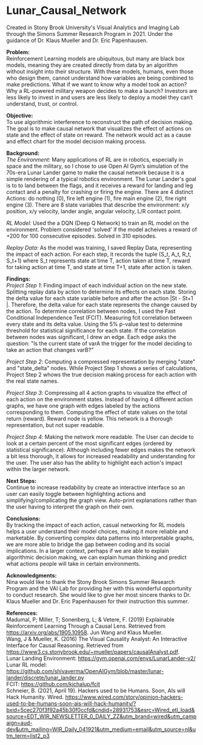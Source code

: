 # Lunar_Causal_Network
Created in Stony Brook University's Visual Analytics and Imaging Lab through the Simons Summer Research Program in 2021. Under the guidance of Dr. Klaus Mueller and Dr. Eric Papenhausen.   

**Problem:**   
Reinforcement Learning models are ubiquitous, but many are black box models, meaning they are created directly from data by an algorithm without insight into their structure. With these models, humans, even those who design them, cannot understand how variables are being combined to make predictions. What if we want to know why a model took an action? Why a RL-powered military weapon decides to make a launch? Investors are less likely to invest in and users are less likely to deploy a model they can’t understand, trust, or control.  

**Objective:**   
To use algorithmic interference to reconstruct the path of decision making. The goal is to make causal network that visualizes the effect of actions on state and the effect of state on reward. The network would act as a cause and effect chart for the model decision making process.  
  
**Background:**  
_The Environment:_ Many applications of RL are in robotics, especially in space and the military, so I chose to use Open AI Gym’s simulation of the 70s-era Lunar Lander game to make the causal network because it is a simple rendering of a typical robotics environment. The Lunar Lander's goal is to to land between the flags, and it receives a reward for landing and leg contact and a penalty for crashing or firing the engine. There are 4 distinct Actions: do nothing (0), fire left engine (1), fire main engine (2), fire right engine (3). There are 8 state variables that describe the environment: x/y position, x/y velocity, lander angle, angular velocity, L/R contact point.  

_RL Model:_ Used the a DQN (Deep Q Network) to train an RL model on the environment. Problem considered 'solved' if the model acheives a reward of +200 for 100 consecutive episodes. Solved in 310 episodes.  

_Replay Data:_ As the model was training, I saved Replay Data, representing the impact of each action. For each step, it records the tuple (S_t, A_t, R_t, S_t+1) where S_t represents state at time T, action taken at time T, reward for taking action at time T, and state at time T+1, state after action is taken.   
  
**Findings:**  
_Project Step 1_: Finding impact of each individual action on the new state. Splitting replay data by action to determine its effects on each state. Storing the delta value for each state variable before and after the action |St - St+1 |. Therefore, the delta value for each state represents the change caused by the action. To determine correlation between nodes, I used the Fast Conditional Independence Test (FCIT). Measuring fcit correlation between every state and its delta value. Using the 5% p-value test to determine threshold for statistical significance for each state. If the correlation between nodes was significant, I drew an edge. Each edge asks the question: "Is the current state of varA the trigger for the model deciding to take an action that changes varB?"  

_Project Step 2_: Computing a compressed representation by merging "state" and "state_delta" nodes. While Project Step 1 shows a series of calculations, Project Step 2 whows the true decision making process for each action with the real state names.  

_Project Step 3_: Compressing all 4 action graphs to visualize the effect of each action on the environment states. Instead of having 4 different action graphs, we have one graph with edges labeled by the actions corresponding to them. Computing the effect of state values on the total return (reward). Reward node is yellow. This network is a thorough representation, but not super readable.  

_Project Step 4_: Making the network more readable. The User can decide to look at a certain percent of the most significant edges (ordered by statistical significance). Although including fewer edges makes the network a bit less thorough, it allows for increased readability and understanding for the user. The user also has the ability to highlight each action's impact within the larger network.  
  
**Next Steps:**     
Continue to increase readability by create an interactive interface so an user can easily toggle between highlighting actions and simplifying/complicating the graph view. Auto-print explanations rather than the user having to interpret the graph on their own.  

**Conclusions:**   
By tracking the impact of each action, casual networking for RL models helps a user understand their model choices, making it more reliable and marketable. By converting complex data patterns into interpretable graphs, we are more able to bridge the gap between coding and its social implications. In a larger context, perhaps if we are able to explain algorithmic decision making, we can explain human thinking and predict what actions people will take in certain environments.  

**Acknowledgments:**    
Nina would like to thank the Stony Brook Simons Summer Research Program and the VAI Lab for providing her with this wonderful opportunity to conduct research. She would like to give her most sincere thanks to Dr. Klaus Mueller and Dr. Eric Papenhausen for their instruction this summer.  

**References:**  
Madumal, P; Miller, T; Sonenberg, L; & Vetere, F. (2019) Explainable Reinforcement Learning Through a Causal Lens. Retrieved from https://arxiv.org/abs/1905.10958.
Jun Wang and Klaus Mueller.   
Wang, J & Mueller, K. (2016) The Visual Causality Analyst: An Interactive Interface for Causal Reasoning. Retrieved from https://www3.cs.stonybrook.edu/~mueller/papers/causalAnalyst.pdf.   
Lunar Landing Environment: https://gym.openai.com/envs/LunarLander-v2/  
Lunar RL model: https://github.com/shivaverma/OpenAIGym/blob/master/lunar-lander/discrete/lunar_lander.py  
FCIT: https://github.com/kjchalup/fcit  
Schneier, B. (2021, April 19). Hackers used to be Humans. Soon, AIs will Hack Humanity. Wired. https://www.wired.com/story/opinion-hackers-used-to-be-humans-soon-ais-will-hack-humanity/?bxid=5cec270f3f92a45b30f0ccfd&cndid=28931753&esrc=Wired_etl_load&source=EDT_WIR_NEWSLETTER_0_DAILY_ZZ&utm_brand=wired&utm_campaign=aud-dev&utm_mailing=WIR_Daily_041921&utm_medium=email&utm_source=nl&utm_term=list2_p3   
